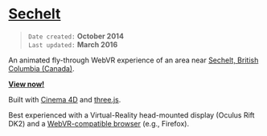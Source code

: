 # [Sechelt](https://mozillareality.github.io/sechelt/)

> `Date created:` **October 2014**<br>
> `Last updated:` **March 2016**

An animated fly-through WebVR experience of an area near [Sechelt, British Columbia (Canada)](https://en.wikipedia.org/wiki/Sechelt).

**[View now!](https://mozillareality.github.io/sechelt/)**

Built with [Cinema 4D](https://www.maxon.net/en-us/) and [three.js](https://threejs.org/).

Best experienced with a Virtual-Reality head-mounted display (Oculus Rift DK2) and a [WebVR-compatible browser](https://webvr.rocks/) (e.g., Firefox).
